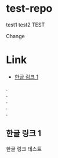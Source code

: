 # test-repo
test1
test2
TEST

Change

# Link

* [한글 링크 1](#한글-링크-1)

  
.  
.  
.  
.  
.  

## 한글 링크 1

한글 링크 테스트
